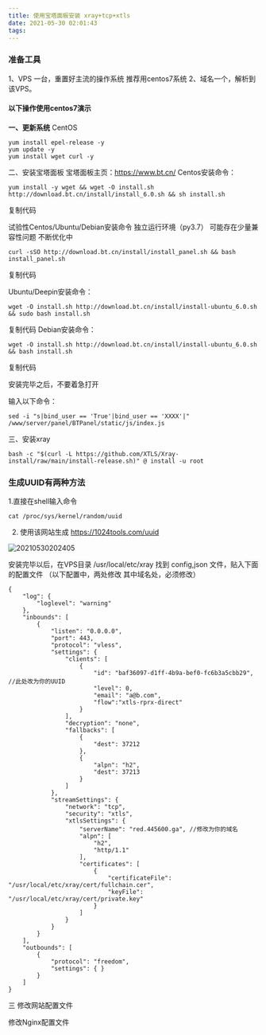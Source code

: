 ```yaml
---
title: 使用宝塔面板安装 xray+tcp+xtls
date: 2021-05-30 02:01:43
tags:
---
```


### 准备工具

1、VPS 一台，重置好主流的操作系统
推荐用centos7系统
2、域名一个，解析到该VPS。

#### 以下操作使用centos7演示

**一、更新系统**
CentOS
```
yum install epel-release -y
yum update -y
yum install wget curl -y
```
二、安装宝塔面板
宝塔面板主页：https://www.bt.cn/
Centos安装命令：
```
yum install -y wget && wget -O install.sh http://download.bt.cn/install/install_6.0.sh && sh install.sh
```
复制代码

试验性Centos/Ubuntu/Debian安装命令 独立运行环境（py3.7） 可能存在少量兼容性问题 不断优化中  
```
curl -sSO http://download.bt.cn/install/install_panel.sh && bash install_panel.sh
```
复制代码

Ubuntu/Deepin安装命令：
```
wget -O install.sh http://download.bt.cn/install/install-ubuntu_6.0.sh && sudo bash install.sh
```
复制代码
Debian安装命令：
```
wget -O install.sh http://download.bt.cn/install/install-ubuntu_6.0.sh && bash install.sh
```
复制代码

安装完毕之后，不要着急打开

输入以下命令：
```
sed -i "s|bind_user == 'True'|bind_user == 'XXXX'|" /www/server/panel/BTPanel/static/js/index.js
```




三、安装xray

```
bash -c "$(curl -L https://github.com/XTLS/Xray-install/raw/main/install-release.sh)" @ install -u root

```
### 生成UUID有两种方法

1.直接在shell输入命令
```
cat /proc/sys/kernel/random/uuid 
```
2. 使用该网站生成  https://1024tools.com/uuid


![20210530202405](https://cdn.jsdelivr.net/gh/jth445600/picgo@master/img/20210530202405.png)


安装完毕以后，在VPS目录 /usr/local/etc/xray 找到 config,json 文件，贴入下面的配置文件
（以下配置中，两处修改 其中域名处，必须修改）

```
{
    "log": {
        "loglevel": "warning"
    }, 
    "inbounds": [
        {
            "listen": "0.0.0.0", 
            "port": 443, 
            "protocol": "vless", 
            "settings": {
                "clients": [
                    {
                        "id": "baf36097-d1ff-4b9a-bef0-fc6b3a5cbb29", //此处改为你的UUID
                        "level": 0, 
                        "email": "a@b.com",
                        "flow":"xtls-rprx-direct"
                    }
                ], 
                "decryption": "none", 
                "fallbacks": [
                    {
                        "dest": 37212
                    }, 
                    {
                        "alpn": "h2", 
                        "dest": 37213
                    }
                ]
            }, 
            "streamSettings": {
                "network": "tcp", 
                "security": "xtls", 
                "xtlsSettings": {
                    "serverName": "red.445600.ga", //修改为你的域名
                    "alpn": [
                        "h2", 
                        "http/1.1"
                    ], 
                    "certificates": [
                        {
                            "certificateFile": "/usr/local/etc/xray/cert/fullchain.cer", 
                            "keyFile": "/usr/local/etc/xray/cert/private.key"
                        }
                    ]
                }
            }
        }
    ], 
    "outbounds": [
        {
            "protocol": "freedom", 
            "settings": { }
        }
    ]
}
```

三 修改网站配置文件

修改Nginx配置文件





























